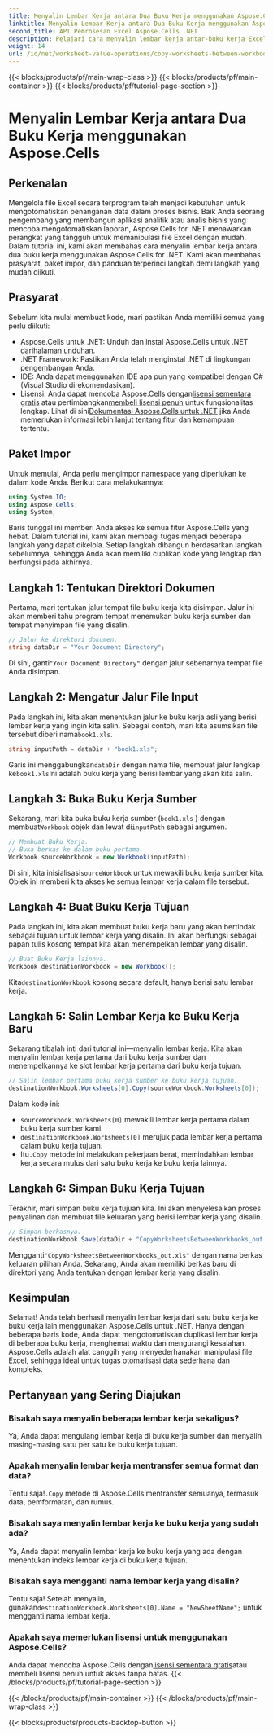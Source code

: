 ```yaml
---
title: Menyalin Lembar Kerja antara Dua Buku Kerja menggunakan Aspose.Cells
linktitle: Menyalin Lembar Kerja antara Dua Buku Kerja menggunakan Aspose.Cells
second_title: API Pemrosesan Excel Aspose.Cells .NET
description: Pelajari cara menyalin lembar kerja antar-buku kerja Excel menggunakan Aspose.Cells untuk .NET dalam tutorial terperinci dan langkah demi langkah ini. Sempurna untuk mengotomatiskan proses Excel.
weight: 14
url: /id/net/worksheet-value-operations/copy-worksheets-between-workbooks/
---
```


{{< blocks/products/pf/main-wrap-class >}}
{{< blocks/products/pf/main-container >}}
{{< blocks/products/pf/tutorial-page-section >}}

# Menyalin Lembar Kerja antara Dua Buku Kerja menggunakan Aspose.Cells

## Perkenalan
Mengelola file Excel secara terprogram telah menjadi kebutuhan untuk mengotomatiskan penanganan data dalam proses bisnis. Baik Anda seorang pengembang yang membangun aplikasi analitik atau analis bisnis yang mencoba mengotomatiskan laporan, Aspose.Cells for .NET menawarkan perangkat yang tangguh untuk memanipulasi file Excel dengan mudah. Dalam tutorial ini, kami akan membahas cara menyalin lembar kerja antara dua buku kerja menggunakan Aspose.Cells for .NET. Kami akan membahas prasyarat, paket impor, dan panduan terperinci langkah demi langkah yang mudah diikuti.
## Prasyarat
Sebelum kita mulai membuat kode, mari pastikan Anda memiliki semua yang perlu diikuti:
-  Aspose.Cells untuk .NET: Unduh dan instal Aspose.Cells untuk .NET dari[halaman unduhan](https://releases.aspose.com/cells/net/).
- .NET Framework: Pastikan Anda telah menginstal .NET di lingkungan pengembangan Anda.
- IDE: Anda dapat menggunakan IDE apa pun yang kompatibel dengan C# (Visual Studio direkomendasikan).
-  Lisensi: Anda dapat mencoba Aspose.Cells dengan[lisensi sementara gratis](https://purchase.aspose.com/temporary-license/) atau pertimbangkan[membeli lisensi penuh](https://purchase.aspose.com/buy) untuk fungsionalitas lengkap.
 Lihat di sini[Dokumentasi Aspose.Cells untuk .NET](https://reference.aspose.com/cells/net/) jika Anda memerlukan informasi lebih lanjut tentang fitur dan kemampuan tertentu.
## Paket Impor
Untuk memulai, Anda perlu mengimpor namespace yang diperlukan ke dalam kode Anda. Berikut cara melakukannya:
```csharp
using System.IO;
using Aspose.Cells;
using System;
```
Baris tunggal ini memberi Anda akses ke semua fitur Aspose.Cells yang hebat.
Dalam tutorial ini, kami akan membagi tugas menjadi beberapa langkah yang dapat dikelola. Setiap langkah dibangun berdasarkan langkah sebelumnya, sehingga Anda akan memiliki cuplikan kode yang lengkap dan berfungsi pada akhirnya.
## Langkah 1: Tentukan Direktori Dokumen
Pertama, mari tentukan jalur tempat file buku kerja kita disimpan. Jalur ini akan memberi tahu program tempat menemukan buku kerja sumber dan tempat menyimpan file yang disalin.
```csharp
// Jalur ke direktori dokumen.
string dataDir = "Your Document Directory";
```
 Di sini, ganti`"Your Document Directory"` dengan jalur sebenarnya tempat file Anda disimpan.
## Langkah 2: Mengatur Jalur File Input
Pada langkah ini, kita akan menentukan jalur ke buku kerja asli yang berisi lembar kerja yang ingin kita salin. Sebagai contoh, mari kita asumsikan file tersebut diberi nama`book1.xls`.
```csharp
string inputPath = dataDir + "book1.xls";
```
 Garis ini menggabungkan`dataDir` dengan nama file, membuat jalur lengkap ke`book1.xls`Ini adalah buku kerja yang berisi lembar yang akan kita salin.
## Langkah 3: Buka Buku Kerja Sumber
Sekarang, mari kita buka buku kerja sumber (`book1.xls` ) dengan membuat`Workbook` objek dan lewat di`inputPath` sebagai argumen.
```csharp
// Membuat Buku Kerja.
// Buka berkas ke dalam buku pertama.
Workbook sourceWorkbook = new Workbook(inputPath);
```
 Di sini, kita inisialisasi`sourceWorkbook` untuk mewakili buku kerja sumber kita. Objek ini memberi kita akses ke semua lembar kerja dalam file tersebut.
## Langkah 4: Buat Buku Kerja Tujuan
Pada langkah ini, kita akan membuat buku kerja baru yang akan bertindak sebagai tujuan untuk lembar kerja yang disalin. Ini akan berfungsi sebagai papan tulis kosong tempat kita akan menempelkan lembar yang disalin.
```csharp
// Buat Buku Kerja lainnya.
Workbook destinationWorkbook = new Workbook();
```
 Kita`destinationWorkbook` kosong secara default, hanya berisi satu lembar kerja.
## Langkah 5: Salin Lembar Kerja ke Buku Kerja Baru
Sekarang tibalah inti dari tutorial ini—menyalin lembar kerja. Kita akan menyalin lembar kerja pertama dari buku kerja sumber dan menempelkannya ke slot lembar kerja pertama dari buku kerja tujuan.
```csharp
// Salin lembar pertama buku kerja sumber ke buku kerja tujuan.
destinationWorkbook.Worksheets[0].Copy(sourceWorkbook.Worksheets[0]);
```
Dalam kode ini:
- `sourceWorkbook.Worksheets[0]` mewakili lembar kerja pertama dalam buku kerja sumber kami.
- `destinationWorkbook.Worksheets[0]` merujuk pada lembar kerja pertama dalam buku kerja tujuan.
-  Itu`.Copy` metode ini melakukan pekerjaan berat, memindahkan lembar kerja secara mulus dari satu buku kerja ke buku kerja lainnya.
## Langkah 6: Simpan Buku Kerja Tujuan
Terakhir, mari simpan buku kerja tujuan kita. Ini akan menyelesaikan proses penyalinan dan membuat file keluaran yang berisi lembar kerja yang disalin.
```csharp
// Simpan berkasnya.
destinationWorkbook.Save(dataDir + "CopyWorksheetsBetweenWorkbooks_out.xls");
```
 Mengganti`"CopyWorksheetsBetweenWorkbooks_out.xls"` dengan nama berkas keluaran pilihan Anda. Sekarang, Anda akan memiliki berkas baru di direktori yang Anda tentukan dengan lembar kerja yang disalin.

## Kesimpulan
Selamat! Anda telah berhasil menyalin lembar kerja dari satu buku kerja ke buku kerja lain menggunakan Aspose.Cells untuk .NET. Hanya dengan beberapa baris kode, Anda dapat mengotomatiskan duplikasi lembar kerja di beberapa buku kerja, menghemat waktu dan mengurangi kesalahan. Aspose.Cells adalah alat canggih yang menyederhanakan manipulasi file Excel, sehingga ideal untuk tugas otomatisasi data sederhana dan kompleks.
## Pertanyaan yang Sering Diajukan
### Bisakah saya menyalin beberapa lembar kerja sekaligus?  
Ya, Anda dapat mengulang lembar kerja di buku kerja sumber dan menyalin masing-masing satu per satu ke buku kerja tujuan.
### Apakah menyalin lembar kerja mentransfer semua format dan data?  
 Tentu saja!`.Copy` metode di Aspose.Cells mentransfer semuanya, termasuk data, pemformatan, dan rumus.
### Bisakah saya menyalin lembar kerja ke buku kerja yang sudah ada?  
Ya, Anda dapat menyalin lembar kerja ke buku kerja yang ada dengan menentukan indeks lembar kerja di buku kerja tujuan.
### Bisakah saya mengganti nama lembar kerja yang disalin?  
 Tentu saja! Setelah menyalin, gunakan`destinationWorkbook.Worksheets[0].Name = "NewSheetName";` untuk mengganti nama lembar kerja.
### Apakah saya memerlukan lisensi untuk menggunakan Aspose.Cells?  
 Anda dapat mencoba Aspose.Cells dengan[lisensi sementara gratis](https://purchase.aspose.com/temporary-license/)atau membeli lisensi penuh untuk akses tanpa batas.
{{< /blocks/products/pf/tutorial-page-section >}}

{{< /blocks/products/pf/main-container >}}
{{< /blocks/products/pf/main-wrap-class >}}

{{< blocks/products/products-backtop-button >}}
